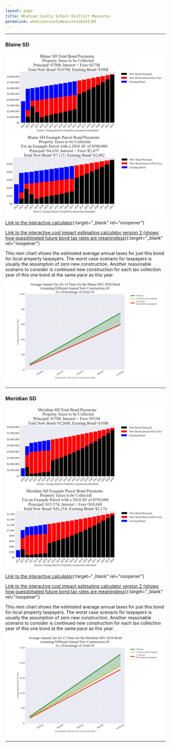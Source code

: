 ```yaml
---
layout: page
title: Whatcom County School District Measures
permalink: whatcomcountymeasures20241105
---
```


___

### Blaine SD

![Blaine SD bond totals chart](pagesManual/LeviesReport/20241105/Blaine.png "Blaine SD bond totals chart")
![Blaine SD bond example parcel chart](pagesManual/LeviesReport/20241105/BlaineParcel.png "Blaine SD bond example parcel chart")

[Link to the interactive calculator](calculator_blaine_20241105_enhanced){:target="_blank" rel="noopener"}

[Link to the interactive cost impact estimating calculator version 2 {shows how guesstimated future bond tax rates are meaningless}](table_blaine_bond_20241105){:target="_blank" rel="noopener"}

This next chart shows the estimated average annual taxes for just this bond for local property taxpayers.  The worst case scenario for taxpayers is usually the assumption of zero new construction. Another reasonable scenario to consider is continued new construction for each tax collection year of this one bond at the same pace as this year.

![Blaine SD average annual costs for different new construction rates](pagesManual/LeviesReport/20241105/BlaineNewConstruction.png "Blaine SD new construction chart")

___

### Meridian SD

![Meridian SD bond totals chart](pagesManual/LeviesReport/20241105/Meridian.png "Meridian SD bond totals chart")
![Meridian SD bond example parcel chart](pagesManual/LeviesReport/20241105/MeridianParcel.png "Meridian SD bond example parcel chart")

[Link to the interactive calculator](calculator_meridian_20241105_enhanced){:target="_blank" rel="noopener"}

[Link to the interactive cost impact estimating calculator version 2 {shows how guesstimated future bond tax rates are meaningless}](table_meridian_bond_20241105){:target="_blank" rel="noopener"}

This next chart shows the estimated average annual taxes for just this bond for local property taxpayers.  The worst case scenario for taxpayers is usually the assumption of zero new construction. Another reasonable scenario to consider is continued new construction for each tax collection year of this one bond at the same pace as this year.

![Meridian SD average annual costs for different new construction rates](pagesManual/LeviesReport/20241105/MeridianNewConstruction.png "Meridian SD new construction chart")

___

